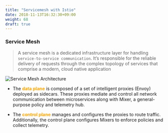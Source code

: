```yaml
---
title: "Servicemesh with Istio"
date: 2018-11-13T16:32:30+09:00
weight: 68
draft: true
---
```


### Service Mesh

> A service mesh is a dedicated infrastructure layer for handling `service-to-service communication`. It’s responsible for the reliable delivery of requests through the complex topology of services that comprise a modern, cloud native application

![Service Mesh Architecture](/images/servicemesh-intro1.png)

* The <span style="color:orange">**data plane**</span> is composed of a set of intelligent proxies (Envoy) deployed as sidecars. These proxies mediate and control all network communication between microservices along with Mixer, a general-purpose policy and telemetry hub.

* The <span style="color:orange">**control plane**</span> manages and configures the proxies to route traffic. Additionally, the control plane configures Mixers to enforce policies and collect telemetry.
